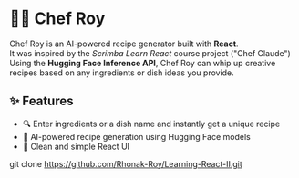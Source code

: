 # 👨‍🍳 Chef Roy

Chef Roy is an AI-powered recipe generator built with **React**.  
It was inspired by the *Scrimba Learn React* course project ("Chef Claude") 
Using the **Hugging Face Inference API**, Chef Roy can whip up creative recipes based on any ingredients or dish ideas you provide.  

## ✨ Features

- 🔍 Enter ingredients or a dish name and instantly get a unique recipe
- 🤖 AI-powered recipe generation using Hugging Face models
- 🎨 Clean and simple React UI

git clone https://github.com/Rhonak-Roy/Learning-React-II.git

